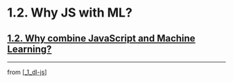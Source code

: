 # 1.2. Why JS with ML?

## [**1.2.** Why combine JavaScript and Machine Learning?](https://livebook.manning.com/book/deep-learning-with-javascript/chapter-1/95)

---
from [[_1_dl-js]]

[//begin]: # "Autogenerated link references for markdown compatibility"
[_1_dl-js]: ../_1_dl-js.md "1 DL and JS"
[//end]: # "Autogenerated link references"